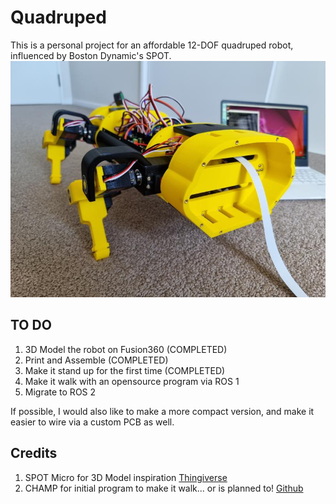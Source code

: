 # Quadruped
This is a personal project for an affordable 12-DOF quadruped robot, influenced by Boston Dynamic's SPOT. <br/>
![First Stand](https://github.com/521minsu/Quadruped/blob/aa18a558a3b5afb983cd0bc8cea1c4aba385dab9/Asset/Images/Quadruped_First_Stand.jpg?raw=true)


## TO DO
1. 3D Model the robot on Fusion360 (COMPLETED)
2. Print and Assemble (COMPLETED)
3. Make it stand up for the first time (COMPLETED)
4. Make it walk with an opensource program via ROS 1
5. Migrate to ROS 2

If possible, I would also like to make a more compact version, and make it easier to wire via a custom PCB as well.


## Credits
1. SPOT Micro for 3D Model inspiration [Thingiverse](https://www.thingiverse.com/thing:3445283)
2. CHAMP for initial program to make it walk... or is planned to! [Github](https://github.com/chvmp/champ/tree/master)
